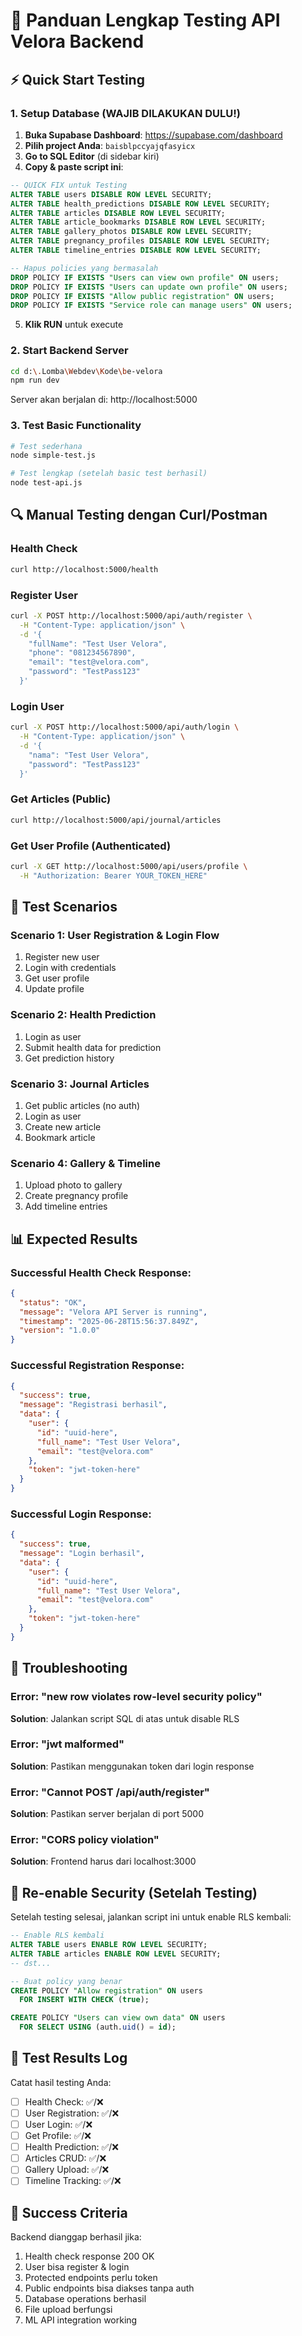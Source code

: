 # 🧪 Panduan Lengkap Testing API Velora Backend

## ⚡ Quick Start Testing

### 1. Setup Database (WAJIB DILAKUKAN DULU!)

1. **Buka Supabase Dashboard**: https://supabase.com/dashboard
2. **Pilih project Anda**: `baisblpccyajqfasyicx`
3. **Go to SQL Editor** (di sidebar kiri)
4. **Copy & paste script ini**:

```sql
-- QUICK FIX untuk Testing
ALTER TABLE users DISABLE ROW LEVEL SECURITY;
ALTER TABLE health_predictions DISABLE ROW LEVEL SECURITY;
ALTER TABLE articles DISABLE ROW LEVEL SECURITY;
ALTER TABLE article_bookmarks DISABLE ROW LEVEL SECURITY;
ALTER TABLE gallery_photos DISABLE ROW LEVEL SECURITY;
ALTER TABLE pregnancy_profiles DISABLE ROW LEVEL SECURITY;
ALTER TABLE timeline_entries DISABLE ROW LEVEL SECURITY;

-- Hapus policies yang bermasalah
DROP POLICY IF EXISTS "Users can view own profile" ON users;
DROP POLICY IF EXISTS "Users can update own profile" ON users;
DROP POLICY IF EXISTS "Allow public registration" ON users;
DROP POLICY IF EXISTS "Service role can manage users" ON users;
```

5. **Klik RUN** untuk execute

### 2. Start Backend Server

```bash
cd d:\.Lomba\Webdev\Kode\be-velora
npm run dev
```

Server akan berjalan di: http://localhost:5000

### 3. Test Basic Functionality

```bash
# Test sederhana
node simple-test.js

# Test lengkap (setelah basic test berhasil)
node test-api.js
```

## 🔍 Manual Testing dengan Curl/Postman

### Health Check

```bash
curl http://localhost:5000/health
```

### Register User

```bash
curl -X POST http://localhost:5000/api/auth/register \
  -H "Content-Type: application/json" \
  -d '{
    "fullName": "Test User Velora",
    "phone": "081234567890",
    "email": "test@velora.com",
    "password": "TestPass123"
  }'
```

### Login User

```bash
curl -X POST http://localhost:5000/api/auth/login \
  -H "Content-Type: application/json" \
  -d '{
    "nama": "Test User Velora",
    "password": "TestPass123"
  }'
```

### Get Articles (Public)

```bash
curl http://localhost:5000/api/journal/articles
```

### Get User Profile (Authenticated)

```bash
curl -X GET http://localhost:5000/api/users/profile \
  -H "Authorization: Bearer YOUR_TOKEN_HERE"
```

## 🎯 Test Scenarios

### Scenario 1: User Registration & Login Flow

1. Register new user
2. Login with credentials
3. Get user profile
4. Update profile

### Scenario 2: Health Prediction

1. Login as user
2. Submit health data for prediction
3. Get prediction history

### Scenario 3: Journal Articles

1. Get public articles (no auth)
2. Login as user
3. Create new article
4. Bookmark article

### Scenario 4: Gallery & Timeline

1. Upload photo to gallery
2. Create pregnancy profile
3. Add timeline entries

## 📊 Expected Results

### Successful Health Check Response:

```json
{
  "status": "OK",
  "message": "Velora API Server is running",
  "timestamp": "2025-06-28T15:56:37.849Z",
  "version": "1.0.0"
}
```

### Successful Registration Response:

```json
{
  "success": true,
  "message": "Registrasi berhasil",
  "data": {
    "user": {
      "id": "uuid-here",
      "full_name": "Test User Velora",
      "email": "test@velora.com"
    },
    "token": "jwt-token-here"
  }
}
```

### Successful Login Response:

```json
{
  "success": true,
  "message": "Login berhasil",
  "data": {
    "user": {
      "id": "uuid-here",
      "full_name": "Test User Velora",
      "email": "test@velora.com"
    },
    "token": "jwt-token-here"
  }
}
```

## 🐛 Troubleshooting

### Error: "new row violates row-level security policy"

**Solution**: Jalankan script SQL di atas untuk disable RLS

### Error: "jwt malformed"

**Solution**: Pastikan menggunakan token dari login response

### Error: "Cannot POST /api/auth/register"

**Solution**: Pastikan server berjalan di port 5000

### Error: "CORS policy violation"

**Solution**: Frontend harus dari localhost:3000

## 🔄 Re-enable Security (Setelah Testing)

Setelah testing selesai, jalankan script ini untuk enable RLS kembali:

```sql
-- Enable RLS kembali
ALTER TABLE users ENABLE ROW LEVEL SECURITY;
ALTER TABLE articles ENABLE ROW LEVEL SECURITY;
-- dst...

-- Buat policy yang benar
CREATE POLICY "Allow registration" ON users
  FOR INSERT WITH CHECK (true);

CREATE POLICY "Users can view own data" ON users
  FOR SELECT USING (auth.uid() = id);
```

## 📝 Test Results Log

Catat hasil testing Anda:

- [ ] Health Check: ✅/❌
- [ ] User Registration: ✅/❌
- [ ] User Login: ✅/❌
- [ ] Get Profile: ✅/❌
- [ ] Health Prediction: ✅/❌
- [ ] Articles CRUD: ✅/❌
- [ ] Gallery Upload: ✅/❌
- [ ] Timeline Tracking: ✅/❌

## 🎉 Success Criteria

Backend dianggap berhasil jika:

1. Health check response 200 OK
2. User bisa register & login
3. Protected endpoints perlu token
4. Public endpoints bisa diakses tanpa auth
5. Database operations berhasil
6. File upload berfungsi
7. ML API integration working
